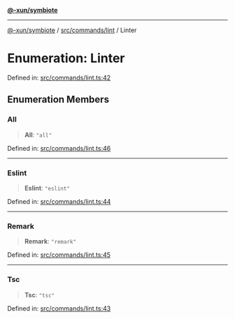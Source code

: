 [**@-xun/symbiote**](../../../../README.md)

***

[@-xun/symbiote](../../../../README.md) / [src/commands/lint](../README.md) / Linter

# Enumeration: Linter

Defined in: [src/commands/lint.ts:42](https://github.com/Xunnamius/symbiote/blob/0240ff85261f41befe2983f7e894edff74495bad/src/commands/lint.ts#L42)

## Enumeration Members

### All

> **All**: `"all"`

Defined in: [src/commands/lint.ts:46](https://github.com/Xunnamius/symbiote/blob/0240ff85261f41befe2983f7e894edff74495bad/src/commands/lint.ts#L46)

***

### Eslint

> **Eslint**: `"eslint"`

Defined in: [src/commands/lint.ts:44](https://github.com/Xunnamius/symbiote/blob/0240ff85261f41befe2983f7e894edff74495bad/src/commands/lint.ts#L44)

***

### Remark

> **Remark**: `"remark"`

Defined in: [src/commands/lint.ts:45](https://github.com/Xunnamius/symbiote/blob/0240ff85261f41befe2983f7e894edff74495bad/src/commands/lint.ts#L45)

***

### Tsc

> **Tsc**: `"tsc"`

Defined in: [src/commands/lint.ts:43](https://github.com/Xunnamius/symbiote/blob/0240ff85261f41befe2983f7e894edff74495bad/src/commands/lint.ts#L43)
